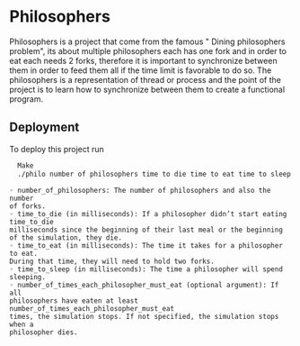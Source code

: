 # Philosophers

Philosophers is a project that come from the famous " Dining philosophers problem", its about multiple philosophers each has one fork and in order to eat each needs 2 forks, therefore it is important to synchronize between them in order to feed them all if the time limit is favorable to do so. The philosophers is a representation of thread or process and the point of the project is to learn how to synchronize between them to create a functional program.

## Deployment

To deploy this project run

```bash
  Make
  ./philo number of philosophers time to die time to eat time to sleep number of time to eat(optional)
```
    ◦ number_of_philosophers: The number of philosophers and also the number
    of forks.
    ◦ time_to_die (in milliseconds): If a philosopher didn’t start eating time_to_die
    milliseconds since the beginning of their last meal or the beginning of the simulation, they die.
    ◦ time_to_eat (in milliseconds): The time it takes for a philosopher to eat.
    During that time, they will need to hold two forks.
    ◦ time_to_sleep (in milliseconds): The time a philosopher will spend sleeping.
    ◦ number_of_times_each_philosopher_must_eat (optional argument): If all
    philosophers have eaten at least number_of_times_each_philosopher_must_eat
    times, the simulation stops. If not specified, the simulation stops when a
    philosopher dies.
